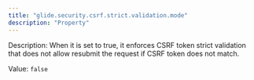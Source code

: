 ```yaml
---
title: "glide.security.csrf.strict.validation.mode"
description: "Property"
---
```


Description: When it is set to true, it enforces CSRF token strict validation that does not allow resubmit the request if CSRF token does not match.

Value: `false`
